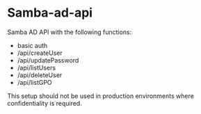 # Samba-ad-api

Samba AD API with the following functions:
- basic auth
- /api/createUser
- /api/updatePassword
- /api/listUsers
- /api/deleteUser
- /api/listGPO

This setup should not be used in production environments where confidentiality is required. 

